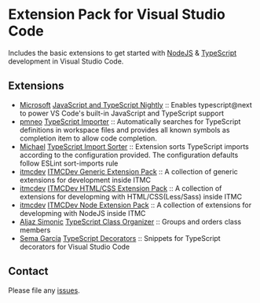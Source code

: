 # Extension Pack for Visual Studio Code

Includes the basic extensions to get started with [NodeJS](http://nodejs.com/) &amp; [TypeScript](http://www.typescriptlang.org/) development in Visual Studio Code.

## Extensions

<!-- +Extensions -->
* [Microsoft](https://marketplace.visualstudio.com/publishers/ms-vscode) [JavaScript and TypeScript Nightly](https://marketplace.visualstudio.com/items?itemName=ms-vscode.vscode-typescript-next) :: Enables typescript@next to power VS Code's built-in JavaScript and TypeScript support
* [pmneo](https://marketplace.visualstudio.com/publishers/pmneo) [TypeScript Importer](https://marketplace.visualstudio.com/items?itemName=pmneo.tsimporter) :: Automatically searches for TypeScript definitions in workspace files and provides all known symbols as completion item to allow code completion.
* [Michael](https://marketplace.visualstudio.com/publishers/mike-co) [TypeScript Import Sorter](https://marketplace.visualstudio.com/items?itemName=mike-co.import-sorter) :: Extension sorts TypeScript imports according to the configuration provided. The configuration defaults follow ESLint sort-imports rule
* [itmcdev](https://marketplace.visualstudio.com/publishers/itmcdev) [ITMCDev Generic Extension Pack](https://marketplace.visualstudio.com/items?itemName=itmcdev.generic-extension-pack) :: A collection of generic extensions for development inside ITMC
* [itmcdev](https://marketplace.visualstudio.com/publishers/itmcdev) [ITMCDev HTML/CSS Extension Pack](https://marketplace.visualstudio.com/items?itemName=itmcdev.html-extension-pack) :: A collection of extensions for developming with HTML/CSS(Less/Sass) inside ITMC
* [itmcdev](https://marketplace.visualstudio.com/publishers/itmcdev) [ITMCDev Node Extension Pack](https://marketplace.visualstudio.com/items?itemName=itmcdev.node-extension-pack) :: A collection of extensions for developming with NodeJS inside ITMC
* [Aljaz Simonic](https://marketplace.visualstudio.com/publishers/aljazsim) [TypeScript Class Organizer](https://marketplace.visualstudio.com/items?itemName=aljazsim.tsco) :: Groups and orders class members
* [Sema García](https://marketplace.visualstudio.com/publishers/semagarcia) [TypeScript Decorators](https://marketplace.visualstudio.com/items?itemName=semagarcia.vscode-ts-decorators) :: Snippets for TypeScript decorators for Visual Studio Code
<!-- -Extensions -->

<!-- TODO: Investigate how aljazsim.tsco would suit best & publish configuration here. -->

## Contact

Please file any [issues](https://github.com/itmcdev/vscode-extensions/issues).
